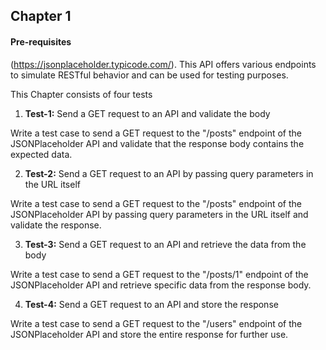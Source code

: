 ## Chapter 1

#### Pre-requisites
(https://jsonplaceholder.typicode.com/). This API offers various endpoints to simulate RESTful behavior and can be used for testing purposes.

This Chapter consists of four tests
1. **Test-1:** Send a GET request to an API and validate the body

Write a test case to send a GET request to the "/posts" endpoint of the JSONPlaceholder API and validate that the response body contains the expected data.


2. **Test-2:** Send a GET request to an API by passing query parameters in the URL itself


Write a test case to send a GET request to the "/posts" endpoint of the JSONPlaceholder API by passing query parameters in the URL itself and validate the response.



3. **Test-3:** Send a GET request to an API and retrieve the data from the body

Write a test case to send a GET request to the "/posts/1" endpoint of the JSONPlaceholder API and retrieve specific data from the response body.


4. **Test-4:** Send a GET request to an API and store the response

Write a test case to send a GET request to the "/users" endpoint of the JSONPlaceholder API and store the entire response for further use.


